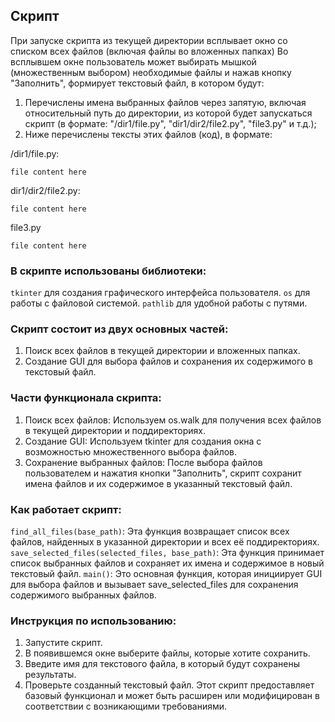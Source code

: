 ## Cкрипт 

При запуске скрипта из текущей директории всплывает окно со списком всех файлов (включая файлы во вложенных папках)
Во всплывшем окне пользователь может выбирать мышкой (множественным выбором) необходимые файлы и нажав кнопку "Заполнить", формирует текстовый файл, в котором будут:
1. Перечислены имена выбранных файлов через запятую, включая относительный путь до директории, из которой будет запускаться скрипт (в формате: "/dir1/file.py", "dir1/dir2/file2.py", "file3.py" и т.д.);
2. Ниже перечислены тексты этих файлов (код), в формате:

/dir1/file.py:
```
file content here
```

dir1/dir2/file2.py:
```
file content here
```

file3.py
```
file content here
```

### В скрипте использованы библиотеки:

`tkinter` для создания графического интерфейса пользователя.
`os` для работы с файловой системой.
`pathlib` для удобной работы с путями.

### Скрипт состоит из двух основных частей:

1. Поиск всех файлов в текущей директории и вложенных папках.
1. Создание GUI для выбора файлов и сохранения их содержимого в текстовый файл.

### Части функционала скрипта:
1. Поиск всех файлов: Используем os.walk для получения всех файлов в текущей директории и поддиректориях.
2. Создание GUI: Используем tkinter для создания окна с возможностью множественного выбора файлов.
3. Сохранение выбранных файлов: После выбора файлов пользователем и нажатия кнопки "Заполнить", скрипт сохранит имена файлов и их содержимое в указанный текстовый файл.


### Как работает скрипт:
`find_all_files(base_path)`: 
Эта функция возвращает список всех файлов, найденных в указанной директории и всех её поддиректориях.
`save_selected_files(selected_files, base_path)`: 
Эта функция принимает список выбранных файлов и сохраняет их имена и содержимое в новый текстовый файл.
`main()`: 
Это основная функция, которая инициирует GUI для выбора файлов и вызывает save_selected_files для сохранения содержимого выбранных файлов.

### Инструкция по использованию:
1. Запустите скрипт.
2. В появившемся окне выберите файлы, которые хотите сохранить.
3. Введите имя для текстового файла, в который будут сохранены результаты.
4. Проверьте созданный текстовый файл.
Этот скрипт предоставляет базовый функционал и может быть расширен или модифицирован в соответствии с возникающими требованиями.